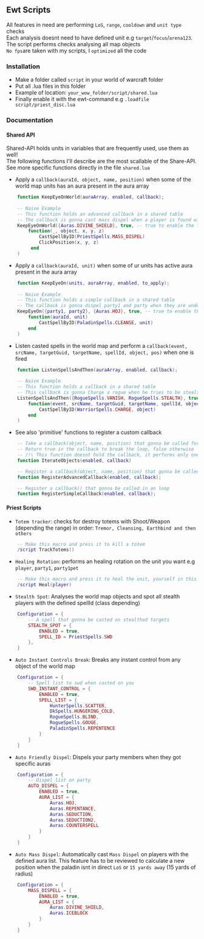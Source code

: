 ## Ewt Scripts

All features in need are performing `LoS`, `range`, `cooldown` and `unit type` checks  
Each analysis doesnt need to have defined unit e.g `target`/`focus`/`arena123`. The script performs checks analysing all map objects  
`No fps`are taken with my scripts, I `optimized` all the code

### Installation

* Make a folder called `script` in your world of warcraft folder  
* Put all .lua files in this folder
* Example of location: `your_wow_folder/script/shared.lua`
* Finally enable it with the ewt-command e.g `.loadfile script/priest_disc.lua`

### Documentation

#### Shared API

Shared-API holds units in variables that are frequently used, use them as well!  
The following functions I'll describe are the most scallable of the Share-API.
See more specific functions directly in the file `shared.lua`

* Apply a `callback(auraId, object, name, position)` when some of the world map units has an aura present in the aura array
````lua
    function KeepEyeOnWorld(auraArray, enabled, callback);
    
    -- Naive Example
    -- This function holds an advanced callback in a shared table 
    -- The callback is gonna cast mass dispel when a player is found with divine shield in the world map
    KeepEyeOnWorld({Auras.DIVINE_SHIELD}, true, -- true to enable the feature
        function(_, object, x, y, z)
            CastSpellByID(PriestSpells.MASS_DISPEL)
            ClickPosition(x, y, z)
         end
    )
````

* Apply a `callback(auraId, unit)` when some of ur units has active aura present in the aura array
````lua
    function KeepEyeOn(units, auraArray, enabled, to_apply);
    
    -- Naive Example
    -- This function holds a simple callback in a shared table
    -- The callback is gonna dispel party1 and party when they are under HOJ
    KeepEyeOn({party1, party2}, {Auras.HOJ}, true, -- true to enable the feature
        function(auraId, unit)
            CastSpellByID(PaladinSpells.CLEANSE, unit)
        end
    )
````

* Listen casted spells in the world map and perform a `callback(event, srcName, targetGuid, targetName, spellId, object, pos)` when one is fired
````lua
    function ListenSpellsAndThen(auraArray, enabled, callback);
    
    -- Naive Example
    -- This function holds a callback in a shared table
    -- This callback is gonna Charge a rogue when he tries to be stealth
    ListenSpellsAndThen({RogueSpells.VANISH, RogueSpells.STEALTH}, true, -- true to enable the feature
        function(event, srcName, targetGuid, targetName, spellId, object, x, y, z)
            CastSpellByID(WarriorSpells.CHARGE, object)
        end
    )
````

* See also 'primitive' functions to register a custom callback
````lua
    -- Take a callback(object, name, position) that gonna be called for each map object.
    -- Return true in the callback to break the loop, false otherwise
    -- /!\ This function doesnt hold the callback, it performs only one loop
    function IterateObjects(enabled, callback)

    -- Register a callback(object, name, position) that gonna be called while iterating world map objects
    function RegisterAdvancedCallback(enabled, callback);

    -- Register a callback() that gonna be called in an loop
    function RegisterSimpleCallback(enabled, callback);
````

#### Priest Scripts

* `Totem tracker`: checks for destroy totems with Shoot/Weapon (depending the range) in order: `Tremor, Cleansing, Earthbind and then others`
```lua
    -- Make this macro and press it to kill a totem
    /script TrackTotems()
```
* `Healing Rotation`: performs an healing rotation on the unit you want e.g `player`, `party1`, `party1pet`
```lua
    -- Make this macro and press it to heal the unit, yourself in this example
    /script Heal(player)
```

* `Stealth Spot`: Analyses the world map objects and spot all stealth players with the defined spellId (class depending)
```lua
    Configuration = {
        -- A spell that gonna be casted on stealthed targets
        STEALTH_SPOT = {
            ENABLED = true,
            SPELL_ID = PriestSpells.SWD
        },
    }
```

* `Auto Instant Controls Break`: Breaks any instant control from any object of the world map
```lua
    Configuration = {
        -- Spell list to swd when casted on you
        SWD_INSTANT_CONTROL = {
            ENABLED = true,
            SPELL_LIST = {
                HunterSpells.SCATTER,
                DkSpells.HUNGERING_COLD,
                RogueSpells.BLIND,
                RogueSpells.GOUGE,
                PaladinSpells.REPENTENCE
            }
        }
    }
```

* `Auto Friendly Dispel`: Dispels your party members when they got specific auras
```lua
    Configuration = {
        -- Dispel list on party
        AUTO_DISPEL = {
            ENABLED = true,
            AURA_LIST = {
                Auras.HOJ,
                Auras.REPENTANCE,
                Auras.SEDUCTION,
                Auras.SEDUCTION2,
                Auras.COUNTERSPELL
            }
        }
    }
```

* `Auto Mass Dispel`: Automatically cast `Mass Dispel` on players with the defined aura list. This feature has to be reviewed to calculate a new position when the paladin isnt in direct `LoS` or `15 yards away` (15 yards of radius)

```lua
    Configuration = {
        MASS_DISPELL = {
            ENABLED = true,
            AURA_LIST = {
                Auras.DIVINE_SHIELD,
                Auras.ICEBLOCK
            }
        }
    }
````
